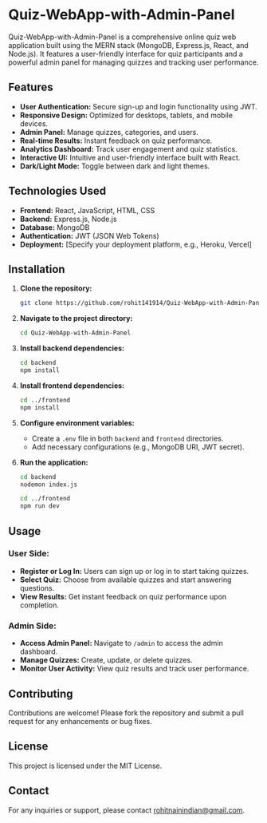 # Quiz-WebApp-with-Admin-Panel

Quiz-WebApp-with-Admin-Panel is a comprehensive online quiz web application built using the MERN stack (MongoDB, Express.js, React, and Node.js). It features a user-friendly interface for quiz participants and a powerful admin panel for managing quizzes and tracking user performance.

## Features

- **User Authentication:** Secure sign-up and login functionality using JWT.
- **Responsive Design:** Optimized for desktops, tablets, and mobile devices.
- **Admin Panel:** Manage quizzes, categories, and users.
- **Real-time Results:** Instant feedback on quiz performance.
- **Analytics Dashboard:** Track user engagement and quiz statistics.
- **Interactive UI:** Intuitive and user-friendly interface built with React.
- **Dark/Light Mode:** Toggle between dark and light themes.

## Technologies Used

- **Frontend:** React, JavaScript, HTML, CSS
- **Backend:** Express.js, Node.js
- **Database:** MongoDB
- **Authentication:** JWT (JSON Web Tokens)
- **Deployment:** [Specify your deployment platform, e.g., Heroku, Vercel]

## Installation

1. **Clone the repository:**
    ```bash
    git clone https://github.com/rohit141914/Quiz-WebApp-with-Admin-Panel.git
    ```
2. **Navigate to the project directory:**
    ```bash
    cd Quiz-WebApp-with-Admin-Panel
    ```
3. **Install backend dependencies:**
    ```bash
    cd backend
    npm install
    ```
4. **Install frontend dependencies:**
    ```bash
    cd ../frontend
    npm install
    ```
5. **Configure environment variables:**
    - Create a `.env` file in both `backend` and `frontend` directories.
    - Add necessary configurations (e.g., MongoDB URI, JWT secret).

6. **Run the application:**
    ```bash
    cd backend
    nodemon index.js
    ```
    ```bash
    cd ../frontend
    npm run dev
    ```

## Usage

### User Side:
- **Register or Log In:** Users can sign up or log in to start taking quizzes.
- **Select Quiz:** Choose from available quizzes and start answering questions.
- **View Results:** Get instant feedback on quiz performance upon completion.

### Admin Side:
- **Access Admin Panel:** Navigate to `/admin` to access the admin dashboard.
- **Manage Quizzes:** Create, update, or delete quizzes.
- **Monitor User Activity:** View quiz results and track user performance.

## Contributing

Contributions are welcome! Please fork the repository and submit a pull request for any enhancements or bug fixes.

## License

This project is licensed under the MIT License.

## Contact

For any inquiries or support, please contact [rohitnainindian@gmail.com](mailto:youremail@example.com).